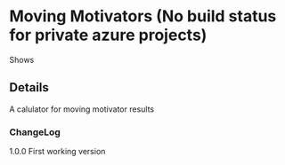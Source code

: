 # Moving Motivators (No build status for private azure projects)
Shows 

## Details
A calulator for moving motivator results


### ChangeLog
1.0.0 First working version<br />
